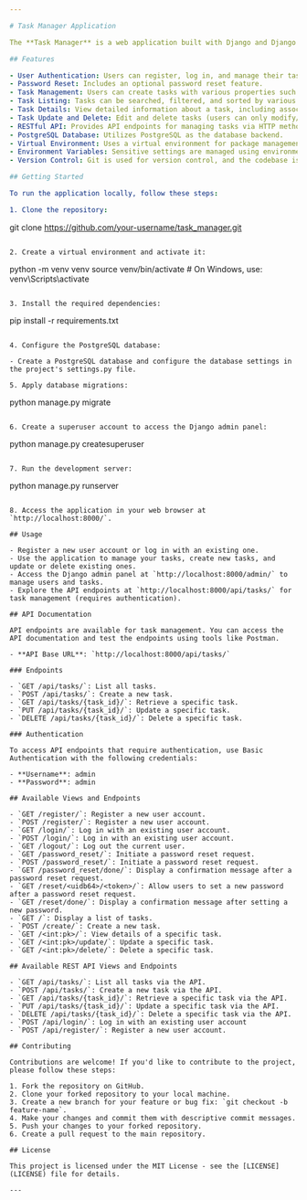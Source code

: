 ```yaml
---

# Task Manager Application

The **Task Manager** is a web application built with Django and Django REST framework that allows users to manage their tasks. Users can create, view, update, and delete tasks, and the application also provides RESTful API endpoints for task management.

## Features

- User Authentication: Users can register, log in, and manage their tasks.
- Password Reset: Includes an optional password reset feature.
- Task Management: Users can create tasks with various properties such as title, description, due date, priority, and completion status.
- Task Listing: Tasks can be searched, filtered, and sorted by various criteria.
- Task Details: View detailed information about a task, including associated photos.
- Task Update and Delete: Edit and delete tasks (users can only modify/delete their own tasks).
- RESTful API: Provides API endpoints for managing tasks via HTTP methods (GET, POST, PUT, DELETE).
- PostgreSQL Database: Utilizes PostgreSQL as the database backend.
- Virtual Environment: Uses a virtual environment for package management.
- Environment Variables: Sensitive settings are managed using environment variables.
- Version Control: Git is used for version control, and the codebase is hosted on GitHub.

## Getting Started

To run the application locally, follow these steps:

1. Clone the repository:

   ```
   git clone https://github.com/your-username/task_manager.git
   ```

2. Create a virtual environment and activate it:

   ```
   python -m venv venv
   source venv/bin/activate  # On Windows, use: venv\Scripts\activate
   ```

3. Install the required dependencies:

   ```
   pip install -r requirements.txt
   ```

4. Configure the PostgreSQL database:

   - Create a PostgreSQL database and configure the database settings in the project's settings.py file.

5. Apply database migrations:

   ```
   python manage.py migrate
   ```

6. Create a superuser account to access the Django admin panel:

   ```
   python manage.py createsuperuser
   ```

7. Run the development server:

   ```
   python manage.py runserver
   ```

8. Access the application in your web browser at `http://localhost:8000/`.

## Usage

- Register a new user account or log in with an existing one.
- Use the application to manage your tasks, create new tasks, and update or delete existing ones.
- Access the Django admin panel at `http://localhost:8000/admin/` to manage users and tasks.
- Explore the API endpoints at `http://localhost:8000/api/tasks/` for task management (requires authentication).

## API Documentation

API endpoints are available for task management. You can access the API documentation and test the endpoints using tools like Postman.

- **API Base URL**: `http://localhost:8000/api/tasks/`

### Endpoints

- `GET /api/tasks/`: List all tasks.
- `POST /api/tasks/`: Create a new task.
- `GET /api/tasks/{task_id}/`: Retrieve a specific task.
- `PUT /api/tasks/{task_id}/`: Update a specific task.
- `DELETE /api/tasks/{task_id}/`: Delete a specific task.

### Authentication

To access API endpoints that require authentication, use Basic Authentication with the following credentials:

- **Username**: admin
- **Password**: admin

## Available Views and Endpoints

- `GET /register/`: Register a new user account.
- `POST /register/`: Register a new user account.
- `GET /login/`: Log in with an existing user account.
- `POST /login/`: Log in with an existing user account.
- `GET /logout/`: Log out the current user.
- `GET /password_reset/`: Initiate a password reset request.
- `POST /password_reset/`: Initiate a password reset request.
- `GET /password_reset/done/`: Display a confirmation message after a password reset request.
- `GET /reset/<uidb64>/<token>/`: Allow users to set a new password after a password reset request.
- `GET /reset/done/`: Display a confirmation message after setting a new password.
- `GET /`: Display a list of tasks.
- `POST /create/`: Create a new task.
- `GET /<int:pk>/`: View details of a specific task.
- `GET /<int:pk>/update/`: Update a specific task.
- `GET /<int:pk>/delete/`: Delete a specific task.

## Available REST API Views and Endpoints

- `GET /api/tasks/`: List all tasks via the API.
- `POST /api/tasks/`: Create a new task via the API.
- `GET /api/tasks/{task_id}/`: Retrieve a specific task via the API.
- `PUT /api/tasks/{task_id}/`: Update a specific task via the API.
- `DELETE /api/tasks/{task_id}/`: Delete a specific task via the API.
- `POST /api/login/`: Log in with an existing user account
- `POST /api/register/`: Register a new user account.

## Contributing

Contributions are welcome! If you'd like to contribute to the project, please follow these steps:

1. Fork the repository on GitHub.
2. Clone your forked repository to your local machine.
3. Create a new branch for your feature or bug fix: `git checkout -b feature-name`.
4. Make your changes and commit them with descriptive commit messages.
5. Push your changes to your forked repository.
6. Create a pull request to the main repository.

## License

This project is licensed under the MIT License - see the [LICENSE](LICENSE) file for details.

---
```

